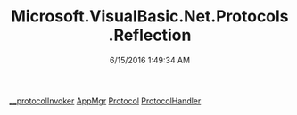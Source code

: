 ﻿---
title: Microsoft.VisualBasic.Net.Protocols.Reflection
date: 6/15/2016 1:49:34 AM
---

[__protocolInvoker](T-Microsoft.VisualBasic.Net.Protocols.Reflection.__protocolInvoker.html)
[AppMgr](T-Microsoft.VisualBasic.Net.Protocols.Reflection.AppMgr.html)
[Protocol](T-Microsoft.VisualBasic.Net.Protocols.Reflection.Protocol.html)
[ProtocolHandler](T-Microsoft.VisualBasic.Net.Protocols.Reflection.ProtocolHandler.html)
